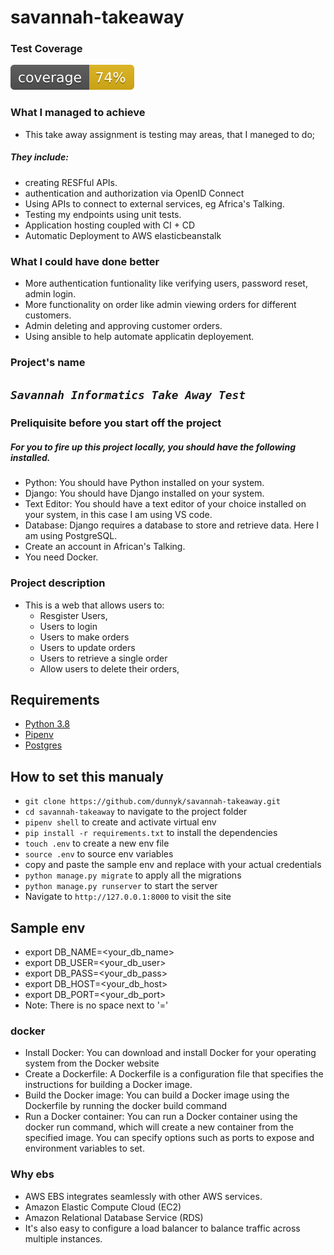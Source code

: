 # savannah-takeaway


### Test Coverage

<img src="./coverage.svg">

### What I managed to achieve
- This take away assignment is testing may areas, that I maneged to do;
##### They include:
- creating RESFful APIs.
- authentication and authorization via OpenID Connect
- Using APIs to connect to external services, eg Africa's Talking.
- Testing my endpoints using unit tests.
- Application hosting coupled with CI + CD
- Automatic Deployment to AWS elasticbeanstalk


### What I could have done better
- More authentication funtionality like verifying users, password reset, admin login.
- More functionality on order like admin viewing orders for different customers.
- Admin deleting and approving customer orders.
- Using ansible to help automate applicatin deployement.

### Project's name
## _`Savannah Informatics Take Away Test`_

### Preliquisite before you start off the project

##### For you to fire up this project locally, you should have the following installed.
- Python: You should have Python installed on your system.
- Django: You should have Django installed on your system.
- Text Editor: You should have a text editor of your choice installed on your system, in this case I am using VS code.
- Database: Django requires a database to store and retrieve data. Here I am using PostgreSQL.
- Create an account in African's Talking.
- You need Docker.

### Project description
- This is a web that allows users to:
    - Resgister Users,
    - Users to login
    - Users to make orders
    - Users to update orders
    - Users to retrieve a single order
    - Allow users to delete their orders,
## Requirements
- [Python 3.8](https://www.python.org/)
- [Pipenv](https://pypi.org/project/pipenv/)
- [Postgres](https://www.postgresql.org/)

## How to set this manualy

- `git clone https://github.com/dunnyk/savannah-takeaway.git`
- `cd savannah-takeaway` to navigate to the project folder
- `pipenv shell` to create and activate virtual env
- `pip install -r requirements.txt` to install the dependencies
- `touch .env` to create a new env file
- `source .env` to source env variables
- copy and paste the sample env and replace with your actual credentials
- `python manage.py migrate` to apply all the migrations
- `python manage.py runserver` to start the server
- Navigate to `http://127.0.0.1:8000` to visit the site

## Sample env
- export DB_NAME=<your_db_name>
- export DB_USER=<your_db_user>
- export DB_PASS=<your_db_pass>
- export DB_HOST=<your_db_host>
- export DB_PORT=<your_db_port>
- Note: There is no space next to '='



### docker
- Install Docker: You can download and install Docker for your operating system from the Docker website
- Create a Dockerfile: A Dockerfile is a configuration file that specifies the instructions for building a Docker image.
- Build the Docker image: You can build a Docker image using the Dockerfile by running the docker build command
- Run a Docker container: You can run a Docker container using the docker run command, which will create a new container from the specified image. You can specify options such as ports to expose and environment variables to set.

### Why ebs
- AWS EBS integrates seamlessly with other AWS services.
- Amazon Elastic Compute Cloud (EC2)
- Amazon Relational Database Service (RDS)
- It's also easy to configure a load balancer to balance traffic across multiple instances.